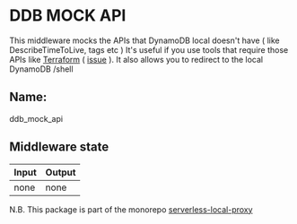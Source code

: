 # DDB MOCK API

This middleware mocks the APIs that DynamoDB local doesn't have ( like DescribeTimeToLive, tags etc )
It's useful if you use tools that require those APIs like [Terraform](https://www.terraform.io/) ( [issue](https://github.com/terraform-providers/terraform-provider-aws/issues/1059) ).
It also allows you to redirect to the local DynamoDB /shell

## Name:
ddb_mock_api

## Middleware state

| Input | Output |
| --- | --- |
| none | none |

N.B. 
This package is part of the monorepo [serverless-local-proxy](https://github.com/serverless-local-proxy/serverless-local-proxy)



